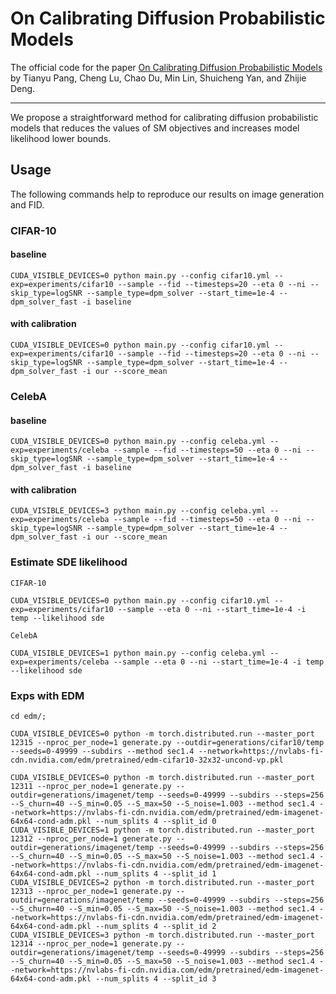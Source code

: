 # On Calibrating Diffusion Probabilistic Models

The official code for the paper [On Calibrating Diffusion Probabilistic Models](https://arxiv.org/abs/xx) by Tianyu Pang, Cheng Lu, Chao Du, Min Lin, Shuicheng Yan, and Zhijie Deng.

--------------------
We propose a straightforward method for calibrating diffusion probabilistic models that reduces the values of SM objectives and increases model likelihood lower bounds.

## Usage

The following commands help to reproduce our results on image generation and FID.

### CIFAR-10

#### baseline 
```
CUDA_VISIBLE_DEVICES=0 python main.py --config cifar10.yml --exp=experiments/cifar10 --sample --fid --timesteps=20 --eta 0 --ni --skip_type=logSNR --sample_type=dpm_solver --start_time=1e-4 --dpm_solver_fast -i baseline
```

#### with calibration
```
CUDA_VISIBLE_DEVICES=0 python main.py --config cifar10.yml --exp=experiments/cifar10 --sample --fid --timesteps=20 --eta 0 --ni --skip_type=logSNR --sample_type=dpm_solver --start_time=1e-4 --dpm_solver_fast -i our --score_mean 
```

### CelebA

#### baseline
```
CUDA_VISIBLE_DEVICES=0 python main.py --config celeba.yml --exp=experiments/celeba --sample --fid --timesteps=50 --eta 0 --ni --skip_type=logSNR --sample_type=dpm_solver --start_time=1e-4 --dpm_solver_fast -i baseline
```

#### with calibration
```
CUDA_VISIBLE_DEVICES=3 python main.py --config celeba.yml --exp=experiments/celeba --sample --fid --timesteps=50 --eta 0 --ni --skip_type=logSNR --sample_type=dpm_solver --start_time=1e-4 --dpm_solver_fast -i our --score_mean 
```

###  Estimate SDE likelihood
```
CIFAR-10

CUDA_VISIBLE_DEVICES=0 python main.py --config cifar10.yml --exp=experiments/cifar10 --sample --eta 0 --ni --start_time=1e-4 -i temp --likelihood sde

CelebA

CUDA_VISIBLE_DEVICES=1 python main.py --config celeba.yml --exp=experiments/celeba --sample --eta 0 --ni --start_time=1e-4 -i temp --likelihood sde
```

### Exps with EDM
```
cd edm/;

CUDA_VISIBLE_DEVICES=0 python -m torch.distributed.run --master_port 12315 --nproc_per_node=1 generate.py --outdir=generations/cifar10/temp --seeds=0-49999 --subdirs --method sec1.4 --network=https://nvlabs-fi-cdn.nvidia.com/edm/pretrained/edm-cifar10-32x32-uncond-vp.pkl

CUDA_VISIBLE_DEVICES=0 python -m torch.distributed.run --master_port 12311 --nproc_per_node=1 generate.py --outdir=generations/imagenet/temp --seeds=0-49999 --subdirs --steps=256 --S_churn=40 --S_min=0.05 --S_max=50 --S_noise=1.003 --method sec1.4 --network=https://nvlabs-fi-cdn.nvidia.com/edm/pretrained/edm-imagenet-64x64-cond-adm.pkl --num_splits 4 --split_id 0
CUDA_VISIBLE_DEVICES=1 python -m torch.distributed.run --master_port 12312 --nproc_per_node=1 generate.py --outdir=generations/imagenet/temp --seeds=0-49999 --subdirs --steps=256 --S_churn=40 --S_min=0.05 --S_max=50 --S_noise=1.003 --method sec1.4 --network=https://nvlabs-fi-cdn.nvidia.com/edm/pretrained/edm-imagenet-64x64-cond-adm.pkl --num_splits 4 --split_id 1
CUDA_VISIBLE_DEVICES=2 python -m torch.distributed.run --master_port 12313 --nproc_per_node=1 generate.py --outdir=generations/imagenet/temp --seeds=0-49999 --subdirs --steps=256 --S_churn=40 --S_min=0.05 --S_max=50 --S_noise=1.003 --method sec1.4 --network=https://nvlabs-fi-cdn.nvidia.com/edm/pretrained/edm-imagenet-64x64-cond-adm.pkl --num_splits 4 --split_id 2
CUDA_VISIBLE_DEVICES=3 python -m torch.distributed.run --master_port 12314 --nproc_per_node=1 generate.py --outdir=generations/imagenet/temp --seeds=0-49999 --subdirs --steps=256 --S_churn=40 --S_min=0.05 --S_max=50 --S_noise=1.003 --method sec1.4 --network=https://nvlabs-fi-cdn.nvidia.com/edm/pretrained/edm-imagenet-64x64-cond-adm.pkl --num_splits 4 --split_id 3
```